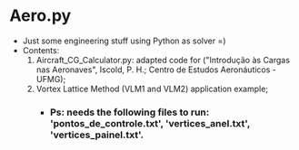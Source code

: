 # Aero.py

- Just some engineering stuff using Python as solver =)
- Contents:
  1. Aircraft_CG_Calculator.py: adapted code for ("Introdução às Cargas nas Aeronaves", Iscold, P. H.; Centro de Estudos Aeronáuticos - UFMG);
  2. Vortex Lattice Method (VLM1 and VLM2) application example;
      * ### Ps: needs the following files to run: 'pontos_de_controle.txt', 'vertices_anel.txt', 'vertices_painel.txt'.

